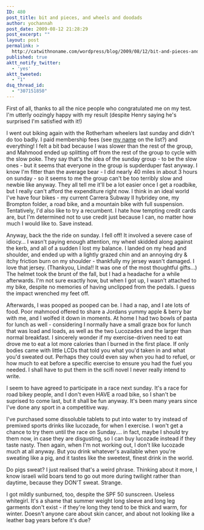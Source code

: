 ```yaml
---
ID: 480
post_title: bit and pieces, and wheels and doodads
author: yochannah
post_date: 2009-08-12 21:28:29
post_excerpt: ""
layout: post
permalink: >
  http://catwithnoname.com/wordpress/blog/2009/08/12/bit-and-pieces-and-wheels-and-doodads/
published: true
aktt_notify_twitter:
  - 'yes'
aktt_tweeted:
  - "1"
dsq_thread_id:
  - "307151850"
---
```

First of all, thanks to all the nice people who congratulated me on my test. I'm utterly oozingly happy with my result (despite Henry saying he's surprised I'm satisfied with it!)

I went out biking again with the Rotherham wheelers last sunday and didn't do too badly. I paid membership fees (see <a href="http://www.rotherhamwheelerscc.co.uk/p_People.ikml">my name</a> on the list?) and everything! I felt a bit bad because I was slower than the rest of the group, and Mahmood ended up splitting off from the rest of the group to cycle with the slow poke. They say that's the idea of the sunday group - to be the slow ones - but it seems that everyone in the group is supderduper fast anyway. I know I'm fitter than the average bear - I did nearly 40 miles in about 3 hours on sunday - so it seems to me the group can't be too terribly slow and newbie like anyway. They all tell me it'll be a lot easier once I get a roadbike, but I really can't afford the expenditure right now. I think in an ideal world I've have four bikes - my current Carrera Subway II hybridey one, my Brompton folder, a road bike, and a mountain bike with full suspension. Tentatively, I'd also like to try a recumbent. I hate how tempting credit cards are, but I'm determined not to use credit just because I can, no matter how much I would like to. Save instead. 

Anyway, back the the ride on sunday. I fell off! It involved a severe case of idiocy... I wasn't paying enough attention, my wheel skidded along against the kerb, and all of a sudden I lost my balance. I landed on my head and shoulder, and ended up with a lightly grazed chin and an annoying dry & itchy friction burn on my shoulder - thankfully my jersey wasn't damaged. I love that jersey. (Thankyou, Linda!! It was one of the most thoughtful gifts...) The helmet took the brunt of the fall, but I had a headache for a while afterwards. I'm not sure exactly how, but when I got up, I wasn't attached to my bike, despite no memories of having unclipped from the pedals. I guess the impact wrenched my feet off. 

Afterwards, I was pooped as pooped can be. I had a nap, and I ate lots of food. Poor mahmood offered to share a Jordans yummy apple & berry bar with me, and I wolfed it down in moments. At home I had two bowls of pasta for lunch as well - considering I normally have a small graze box for lunch that was load and loads, as well as the two Lucozades and the larger than normal breakfast. I sincerely wonder if my exercise-driven need to eat drove me to eat a lot more calories than I burned in the first place. If only bodies came with little LCDs that told you what you'd taken in and what you'd sweated out. Perhaps they could even say when you had to refuel, or how much to eat before a specific exercise to ensure you had the fuel you needed. I shall have to put them in the scifi novel I never really intend to write.

I seem to have agreed to participate in a race next sunday. It's a race for road bikey people, and I don't even HAVE a road bike, so I shan't be suprised to come last, but it shall be fun anyway. It's been many years since I've done any sport in a competitive way.

I've purchased some dissoluble tablets to put into water to try instead of premixed sports drinks like lucozade, for when I exercise. I won't get a chance to try them until the race on Sunday.... in fact, maybe I should try them now, in case they are disgusting, so I can buy lucozade instead if they taste nasty. Then again, when I'm not working out, I don't like lucozade much at all anyway. But you drink whatever's available when you're sweating like a pig, and it tastes like the sweetest, finest drink in the world.

 Do pigs sweat? I just realised that's a weird phrase. Thinking about it more, I know israeli wild boars tend to go out more during twilight rather than daytime, because they DON'T sweat. Strange. 

I got mildly sunburned, too, despite the SPF 50 sunscreen. Useless whitegirl. It's a shame that summer weight long sleeve and long leg garments don't exist - if they're long they tend to be thick and warm, for winter. Doesn't anyone care about skin cancer, and about not looking like a leather bag years before it's due?